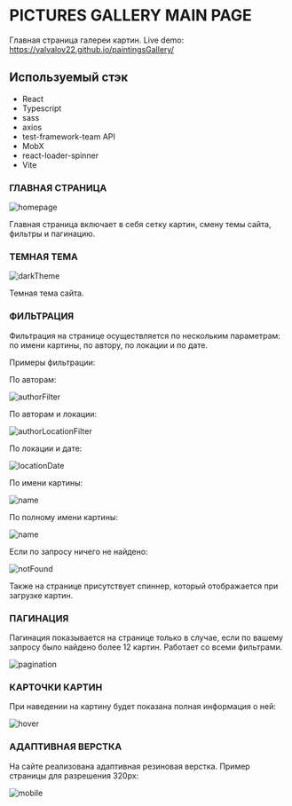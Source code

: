 # PICTURES GALLERY MAIN PAGE

Главная страница галереи картин.
Live demo: https://valvalov22.github.io/paintingsGallery/

## Используемый стэк

+ React
+ Typescript
+ sass
+ axios
+ test-framework-team API
+ MobX
+ react-loader-spinner
+ Vite

### ГЛАВНАЯ СТРАНИЦА

![homepage](https://github.com/valvalov22/paintingsGallery/blob/main/home.png "homepage")

Главная страница включает в себя сетку картин, смену темы сайта, фильтры и пагинацию.

### ТЕМНАЯ ТЕМА

![darkTheme](https://github.com/valvalov22/paintingsGallery/blob/main/homeDark.png "darkTheme")

Темная тема сайта.

### ФИЛЬТРАЦИЯ

Фильтрация на странице осуществляется по нескольким параметрам: по имени картины, по автору, по локации и по дате.

Примеры фильтрации:

По авторам:

![authorFilter](https://github.com/valvalov22/paintingsGallery/blob/main/author.png "authorFilter")

По авторам и локации:

![authorLocationFilter](https://github.com/valvalov22/paintingsGallery/blob/main/authorLocation.png "authorLocationFilter")

По локации и дате:

![locationDate](https://github.com/valvalov22/paintingsGallery/blob/main/locationCreate.png "locationDate")

По имени картины:

![name](https://github.com/valvalov22/paintingsGallery/blob/main/search.png "name")

По полному имени картины:

![name](https://github.com/valvalov22/paintingsGallery/blob/main/fullSearch.png "name")

Если по запросу ничего не найдено:

![notFound](https://github.com/valvalov22/paintingsGallery/blob/main/notFound.png "notFound")

Также на странице присутствует спиннер, который отображается при загрузке картин.

### ПАГИНАЦИЯ

Пагинация показывается на странице только в случае, если по вашему запросу было найдено более 12 картин. Работает со всеми фильтрами.

![pagination](https://github.com/valvalov22/paintingsGallery/blob/main/pagination.png "pagination")

### КАРТОЧКИ КАРТИН

При наведении на картину будет показана полная информация о ней:

![hover](https://github.com/valvalov22/paintingsGallery/blob/main/hover.png "hover")


### АДАПТИВНАЯ ВЕРСТКА

На сайте реализована адаптивная резиновая верстка.
Пример страницы для разрешения 320px:

![mobile](https://github.com/valvalov22/paintingsGallery/blob/main/mobile.png "mobile")
